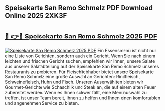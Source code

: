 ## Speisekarte San Remo Schmelz PDF Download Online 2025 2XK3F

# <h2><a href="http://gc63k8a.nevu.top/?p=Speisekarte+San+Remo+Schmelz">🔗 👉🔴 Speisekarte San Remo Schmelz 2025 PDF</a></h2>

[![Speisekarte San Remo Schmelz 2025 PDF](https://i.imgur.com/dBaPXMq.png)](http://gc63k8a.nevu.top/?p=Speisekarte+San+Remo+Schmelz)
Ein Essensmenü ist nicht nur eine Liste von Gerichten, sondern auch ein Gericht. Wenn Sie nach einem leichten und frischen Gericht suchen, empfehlen wir Ihnen, unsere Salate aus unserer Salatabteilung auf der Speisekarte San Remo Schmelz unseres Restaurants zu probieren. Für Fleischliebhaber bietet unsere Speisekarte San Remo Schmelz eine große Auswahl an Gerichten: Rindfleisch, Schweinefleisch, Huhn und Fisch. Unseren Auserwählten bieten wir Gourmet-Gerichte wie Schaschlik und Steak an, die auf einem alten Feuer zubereitet werden. Wenn es Ihnen schwer fällt, eine Menüauswahl zu treffen, ist unser Team bereit, Ihnen zu helfen und Ihnen einen komfortablen und angenehmen Service zu bieten.
